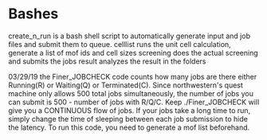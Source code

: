 # Bashes
create_n_run is a bash shell script to automatically generate input and job files and submit them to queue.
celllist runs the unit cell calculation, generate a list of mof ids and cell sizes
screening does the actual screening and submits the jobs
result analyzes the result in the folders


03/29/19
the Finer_JOBCHECK code counts how many jobs are there either Running(R) or Waiting(Q) or Terminated(C). Since northwestern's quest machine only allows 500 total jobs simultaneously, the number of jobs you can submit is 500 - number of jobs with R/Q/C. Keep ./Finer_JOBCHECK will give you a CONTINUOUS flow of jobs. If your jobs take a long time to run, simply change the time of sleeping between each job submission to hide the latency.
To run this code, you need to generate a mof list beforehand.
